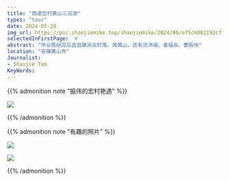 ```yaml
---
title: "西递宏村黄山三日游"
types: "tour"
date: 2024-05-28
img_url: https://pic.shaojiemike.top/shaojiemike/2024/06/ef5c6082192cff83438a81794b11c1ea.jpg
selectedInFirstPage:  # 
abstract: "毕业答辩完后去逛徽派古村落、爬黄山，还有沈沛祺、袁福焱、曹振伟"
location: "安徽黄山市"
Journalist:
- Shaojie Tan
KeyWords:
---
```


{{% admonition note "振伟的宏村艳遇" %}}

![](https://pic.shaojiemike.top/shaojiemike/2024/06/ebc8fa08965dd3b6554d73fc589cbca7.jpg)

{{% /admonition %}}

{{% admonition note "有趣的照片" %}}

![](https://pic.shaojiemike.top/shaojiemike/2024/06/7763717c52d294c71a73d4efd3c559e8.jpg)

![](https://pic.shaojiemike.top/shaojiemike/2024/06/493d1e77b811d9e13f30771146a23a6a.jpg)

{{% /admonition %}}